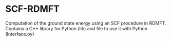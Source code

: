 # SCF-RDMFT
Computation of the ground state energy using an SCF procedure in RDMFT. 
Contains a C++ library for Python (lib)
         and file to use it with Python (Interface.py)
